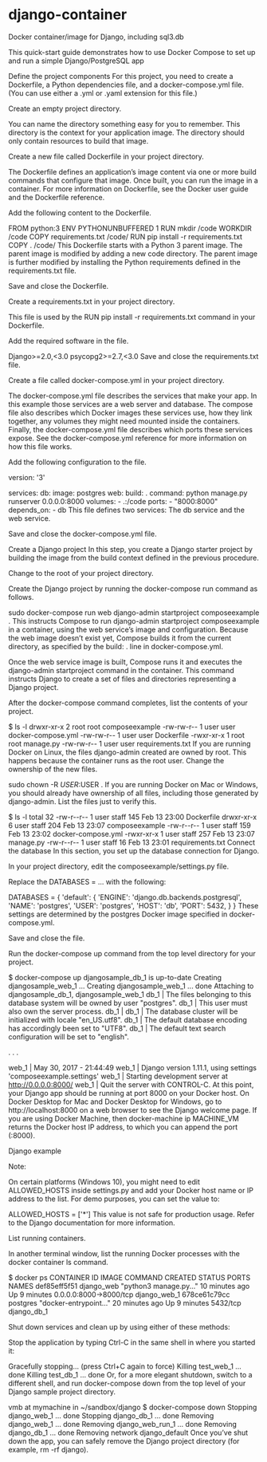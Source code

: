 # django-container
Docker container/image for Django, including sql3.db

This quick-start guide demonstrates how to use Docker Compose to set up and run a simple Django/PostgreSQL app

Define the project components
For this project, you need to create a Dockerfile, a Python dependencies file, and a docker-compose.yml file. (You can use either a .yml or .yaml extension for this file.)

Create an empty project directory.

You can name the directory something easy for you to remember. This directory is the context for your application image. The directory should only contain resources to build that image.

Create a new file called Dockerfile in your project directory.

The Dockerfile defines an application’s image content via one or more build commands that configure that image. Once built, you can run the image in a container. For more information on Dockerfile, see the Docker user guide and the Dockerfile reference.

Add the following content to the Dockerfile.

FROM python:3
ENV PYTHONUNBUFFERED 1
RUN mkdir /code
WORKDIR /code
COPY requirements.txt /code/
RUN pip install -r requirements.txt
COPY . /code/
This Dockerfile starts with a Python 3 parent image. The parent image is modified by adding a new code directory. The parent image is further modified by installing the Python requirements defined in the requirements.txt file.

Save and close the Dockerfile.

Create a requirements.txt in your project directory.

This file is used by the RUN pip install -r requirements.txt command in your Dockerfile.

Add the required software in the file.

Django>=2.0,<3.0
psycopg2>=2.7,<3.0
Save and close the requirements.txt file.

Create a file called docker-compose.yml in your project directory.

The docker-compose.yml file describes the services that make your app. In this example those services are a web server and database. The compose file also describes which Docker images these services use, how they link together, any volumes they might need mounted inside the containers. Finally, the docker-compose.yml file describes which ports these services expose. See the docker-compose.yml reference for more information on how this file works.

Add the following configuration to the file.

version: '3'

services:
  db:
    image: postgres
  web:
    build: .
    command: python manage.py runserver 0.0.0.0:8000
    volumes:
      - .:/code
    ports:
      - "8000:8000"
    depends_on:
      - db
This file defines two services: The db service and the web service.

Save and close the docker-compose.yml file.

Create a Django project
In this step, you create a Django starter project by building the image from the build context defined in the previous procedure.

Change to the root of your project directory.

Create the Django project by running the docker-compose run command as follows.

sudo docker-compose run web django-admin startproject composeexample .
This instructs Compose to run django-admin startproject composeexample in a container, using the web service’s image and configuration. Because the web image doesn’t exist yet, Compose builds it from the current directory, as specified by the build: . line in docker-compose.yml.

Once the web service image is built, Compose runs it and executes the django-admin startproject command in the container. This command instructs Django to create a set of files and directories representing a Django project.

After the docker-compose command completes, list the contents of your project.

$ ls -l
drwxr-xr-x 2 root   root   composeexample
-rw-rw-r-- 1 user   user   docker-compose.yml
-rw-rw-r-- 1 user   user   Dockerfile
-rwxr-xr-x 1 root   root   manage.py
-rw-rw-r-- 1 user   user   requirements.txt
If you are running Docker on Linux, the files django-admin created are owned by root. This happens because the container runs as the root user. Change the ownership of the new files.

sudo chown -R $USER:$USER .
If you are running Docker on Mac or Windows, you should already have ownership of all files, including those generated by django-admin. List the files just to verify this.

 $ ls -l
 total 32
 -rw-r--r--  1 user  staff  145 Feb 13 23:00 Dockerfile
 drwxr-xr-x  6 user  staff  204 Feb 13 23:07 composeexample
 -rw-r--r--  1 user  staff  159 Feb 13 23:02 docker-compose.yml
 -rwxr-xr-x  1 user  staff  257 Feb 13 23:07 manage.py
 -rw-r--r--  1 user  staff   16 Feb 13 23:01 requirements.txt
Connect the database
In this section, you set up the database connection for Django.

In your project directory, edit the composeexample/settings.py file.

Replace the DATABASES = ... with the following:

DATABASES = {
    'default': {
        'ENGINE': 'django.db.backends.postgresql',
        'NAME': 'postgres',
        'USER': 'postgres',
        'HOST': 'db',
        'PORT': 5432,
    }
}
These settings are determined by the postgres Docker image specified in docker-compose.yml.

Save and close the file.

Run the docker-compose up command from the top level directory for your project.

$ docker-compose up
djangosample_db_1 is up-to-date
Creating djangosample_web_1 ...
Creating djangosample_web_1 ... done
Attaching to djangosample_db_1, djangosample_web_1
db_1   | The files belonging to this database system will be owned by user "postgres".
db_1   | This user must also own the server process.
db_1   |
db_1   | The database cluster will be initialized with locale "en_US.utf8".
db_1   | The default database encoding has accordingly been set to "UTF8".
db_1   | The default text search configuration will be set to "english".

. . .

web_1  | May 30, 2017 - 21:44:49
web_1  | Django version 1.11.1, using settings 'composeexample.settings'
web_1  | Starting development server at http://0.0.0.0:8000/
web_1  | Quit the server with CONTROL-C.
At this point, your Django app should be running at port 8000 on your Docker host. On Docker Desktop for Mac and Docker Desktop for Windows, go to http://localhost:8000 on a web browser to see the Django welcome page. If you are using Docker Machine, then docker-machine ip MACHINE_VM returns the Docker host IP address, to which you can append the port (<Docker-Host-IP>:8000).

Django example

Note:

On certain platforms (Windows 10), you might need to edit ALLOWED_HOSTS inside settings.py and add your Docker host name or IP address to the list. For demo purposes, you can set the value to:

  ALLOWED_HOSTS = ['*']
This value is not safe for production usage. Refer to the Django documentation for more information.

List running containers.

In another terminal window, list the running Docker processes with the docker container ls command.

$ docker ps
CONTAINER ID        IMAGE               COMMAND                  CREATED             STATUS              PORTS                    NAMES
def85eff5f51        django_web          "python3 manage.py..."   10 minutes ago      Up 9 minutes        0.0.0.0:8000->8000/tcp   django_web_1
678ce61c79cc        postgres            "docker-entrypoint..."   20 minutes ago      Up 9 minutes        5432/tcp                 django_db_1

Shut down services and clean up by using either of these methods:

Stop the application by typing Ctrl-C in the same shell in where you started it:

Gracefully stopping... (press Ctrl+C again to force)
Killing test_web_1 ... done
Killing test_db_1 ... done
Or, for a more elegant shutdown, switch to a different shell, and run docker-compose down from the top level of your Django sample project directory.

vmb at mymachine in ~/sandbox/django
$ docker-compose down
Stopping django_web_1 ... done
Stopping django_db_1 ... done
Removing django_web_1 ... done
Removing django_web_run_1 ... done
Removing django_db_1 ... done
Removing network django_default
Once you’ve shut down the app, you can safely remove the Django project directory (for example, rm -rf django).
